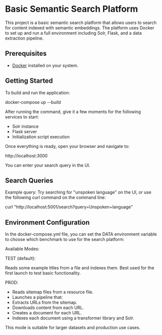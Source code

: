 # Basic Semantic Search Platform

This project is a basic semantic search platform that allows users to search for content indexed with semantic embeddings. The platform uses Docker to set up and run a full environment including Solr, Flask, and a data extraction pipeline.

## Prerequisites

- [Docker](https://www.docker.com/) installed on your system.

## Getting Started

To build and run the application:

docker-compose up --build

After running the command, give it a few moments for the following services to start:

- Solr instance
- Flask server
- Initialization script execution

Once everything is ready, open your browser and navigate to:

http://localhost:3000

You can enter your search query in the UI.

## Search Queries

Example query:
Try searching for "unspoken language" on the UI, or use the following curl command on the command line:

curl "http://localhost:5001/search?query=Unspoken+language"

## Environment Configuration
In the docker-compose.yml file, you can set the DATA environment variable to choose which benchmark to use for the search platform:

Available Modes:

TEST (default):

Reads some example titles from a file and indexes them. Best used for the first launch to test basic functionality.

PROD:

- Reads sitemap files from a resource file.
- Launches a pipeline that:
- Extracts URLs from the sitemap.
- Downloads content from each URL.
- Creates a document for each URL.
- Indexes each document using a transformer library and Solr.

This mode is suitable for larger datasets and production use cases.